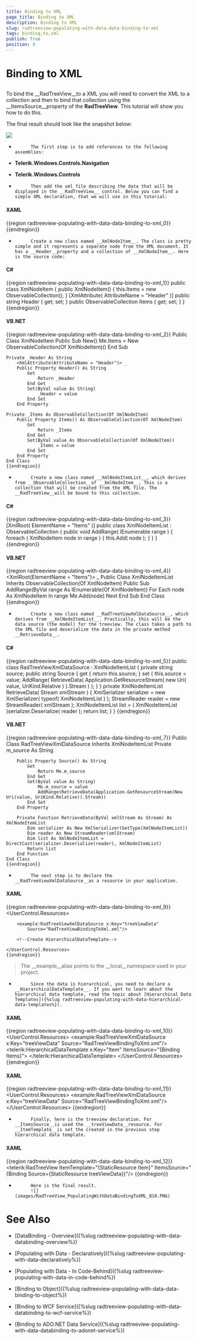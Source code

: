 ```yaml
---
title: Binding to XML
page_title: Binding to XML
description: Binding to XML
slug: radtreeview-populating-with-data-data-binding-to-xml
tags: binding,to,xml
publish: True
position: 4
---
```


# Binding to XML



## 

To bind the __RadTreeView__to a XML you will need to convert the XML to a collection and then to bind that collection using the __ItemsSource__property of the __RadTreeView__. This tutorial will show you how to do this.
		

The final result should look like the snapshot below:

![](images/RadTreeView_PopulatingWithDataBindingToXML_001.PNG)

* 
			The first step is to add references to the following assemblies:
			

* __Telerik.Windows.Controls.Navigation__

* __Telerik.Windows.Controls__

* 
			Then add the xml file describing the data that will be displayed in the __RadTreeView__ control. Below you can find a simple XML declaration, that we will use in this tutorial:
			

#### __XAML__

{{region radtreeview-populating-with-data-data-binding-to-xml_0}}
	<?xml version="1.0" encoding="UTF-8"?>
	<Items>
	    <XmlNodeItem Header="Animal">
	        <Items>
	            <XmlNodeItem Header="Dog" />
	            <XmlNodeItem Header="Cat" />
	        </Items>
	    </XmlNodeItem>
	    <XmlNodeItem Header="Fish">
	        <Items>
	            <XmlNodeItem Header="Fresh Water">
	                <Items>
	                    <XmlNodeItem Header="Roach"/>
	                    <XmlNodeItem Header="Bream"/>
	                </Items>
	            </XmlNodeItem>
	            <XmlNodeItem Header="Salt Water">
	                <Items>
	                    <XmlNodeItem Header="Edible"/>
	                    <XmlNodeItem Header="Flat">
	                        <Items>
	                            <XmlNodeItem Header="Skate"/>
	                            <XmlNodeItem Header="Soul"/>
	                        </Items>
	                    </XmlNodeItem>
	                </Items>
	            </XmlNodeItem>
	        </Items>
	    </XmlNodeItem>
	</Items>
	{{endregion}}



* 
			Create a new class named __XmlNodeItem__. The class is pretty simple and it represents a separate node from the XML document. It has a __Header__property and a collection of __XmlNodeItem__. Here is the source code:
			

#### __C#__

{{region radtreeview-populating-with-data-data-binding-to-xml_1}}
	public class XmlNodeItem
	{
	    public XmlNodeItem()
	    {
	        this.Items = new ObservableCollection<XmlNodeItem>();
	    }
	    [XmlAttribute( AttributeName = "Header" )]
	    public string Header
	    {
	        get;
	        set;
	    }
	    public ObservableCollection<XmlNodeItem> Items
	    {
	        get;
	        set;
	    }
	}
	{{endregion}}



#### __VB.NET__

{{region radtreeview-populating-with-data-data-binding-to-xml_2}}
	Public Class XmlNodeItem
	    Public Sub New()
	        Me.Items = New ObservableCollection(Of XmlNodeItem)()
	    End Sub
	
	Private _Header As String
	    <XmlAttribute(AttributeName = "Header")> _
	    Public Property Header() As String
	        Get
	            Return _Header
	        End Get
	        Set(ByVal value As String)
	            _Header = value
	        End Set
	    End Property
	
	Private _Items As ObservableCollection(Of XmlNodeItem)
	    Public Property Items() As ObservableCollection(Of XmlNodeItem)
	        Get
	            Return _Items
	        End Get
	        Set(ByVal value As ObservableCollection(Of XmlNodeItem))
	            _Items = value
	        End Set
	    End Property
	End Class
	{{endregion}}



* 
			Create a new class named __XmlNodeItemList__, which derives from __ObservableCollection__of __XmlNodeItem__. This is a collection that will be created from the XML file. The __RadTreeView__will be bound to this collection.
			

#### __C#__

{{region radtreeview-populating-with-data-data-binding-to-xml_3}}
	[XmlRoot( ElementName = "Items" )]
	public class XmlNodeItemList : ObservableCollection<XmlNodeItem>
	{
	    public void AddRange( IEnumerable<XmlNodeItem> range )
	    {
	        foreach ( XmlNodeItem node in range )
	        {
	            this.Add( node );
	        }
	    }
	}
	{{endregion}}



#### __VB.NET__

{{region radtreeview-populating-with-data-data-binding-to-xml_4}}
	<XmlRoot(ElementName = "Items")> _
	Public Class XmlNodeItemList
	    Inherits ObservableCollection(Of XmlNodeItem)
	    Public Sub AddRange(ByVal range As IEnumerable(Of XmlNodeItem))
	        For Each node As XmlNodeItem In range
	            Me.Add(node)
	        Next
	    End Sub
	End Class
	{{endregion}}



* 
			Create a new class named __RadTreeViewXmlDataSource__, which derives from __XmlNodeItemList__. Practically, this will be the data source (the model) for the treeview. The class takes a path to the XML file and deserialize the data in the private method __RetrieveData__.
			

#### __C#__

{{region radtreeview-populating-with-data-data-binding-to-xml_5}}
	public class RadTreeViewXmlDataSource : XmlNodeItemList
	{
	    private string source;
	    public string Source
	    {
	        get
	        {
	            return this.source;
	        }
	        set
	        {
	            this.source = value;
	            AddRange( RetrieveData( Application.GetResourceStream( new Uri( value, UriKind.Relative ) ).Stream ) );
	        }
	    }
	    private XmlNodeItemList RetrieveData( Stream xmlStream )
	    {
	        XmlSerializer serializer = new XmlSerializer( typeof( XmlNodeItemList ) );
	        StreamReader reader = new StreamReader( xmlStream );
	        XmlNodeItemList list = ( XmlNodeItemList )serializer.Deserialize( reader );
	        return list;
	    }
	}
	{{endregion}}



#### __VB.NET__

{{region radtreeview-populating-with-data-data-binding-to-xml_7}}
	Public Class RadTreeViewXmlDataSource
	    Inherits XmlNodeItemList
	    Private m_source As String
	
	    Public Property Source() As String
	        Get
	            Return Me.m_source
	        End Get
	        Set(ByVal value As String)
	            Me.m_source = value
	            AddRange(RetrieveData(Application.GetResourceStream(New Uri(value, UriKind.Relative)).Stream))
	        End Set
	    End Property
	
	    Private Function RetrieveData(ByVal xmlStream As Stream) As XmlNodeItemList
	        Dim serializer As New XmlSerializer(GetType(XmlNodeItemList))
	        Dim reader As New StreamReader(xmlStream)
	        Dim list As XmlNodeItemList = DirectCast(serializer.Deserialize(reader), XmlNodeItemList)
	        Return list
	    End Function
	End Class
	{{endregion}}



* 
			The next step is to declare the __RadTreeViewXmlDataSource__as a resource in your application.
			

#### __XAML__

{{region radtreeview-populating-with-data-data-binding-to-xml_9}}
	<UserControl.Resources>
	
	    <example:RadTreeViewXmlDataSource x:Key="treeViewData"
	        Source="RadTreeViewBindingToXml.xml"/>
	
	    <!--Create HierarchicalDataTemplate-->
	
	</UserControl.Resources>
	{{endregion}}



>The __example__alias points to the __local__namespace used in your project.
			  

* 
			Since the data is hierarchical, you need to declare a __HierarchicalDataTemplate__. If you want to learn about the hierarchical data template, read the topic about [Hierarchical Data Templates]({%slug radtreeview-populating-with-data-hierarchical-data-templates%}).
			

#### __XAML__

{{region radtreeview-populating-with-data-data-binding-to-xml_10}}
	<UserControl.Resources>
	    <example:RadTreeViewXmlDataSource x:Key="treeViewData"
	        Source="RadTreeViewBindingToXml.xml"/>
	    <telerik:HierarchicalDataTemplate x:Key="Item" ItemsSource="{Binding Items}">
	        <TextBlock Text="{Binding Header}" />
	    </telerik:HierarchicalDataTemplate>
	</UserControl.Resources>
	{{endregion}}



#### __XAML__

{{region radtreeview-populating-with-data-data-binding-to-xml_11}}
	<UserControl.Resources>
	    <example:RadTreeViewXmlDataSource x:Key="treeViewData"
	        Source="RadTreeViewBindingToXml.xml"/>
	    <HierarchicalDataTemplate x:Key="Item" ItemsSource="{Binding Items}">
	        <TextBlock Text="{Binding Header}" />
	    </HierarchicalDataTemplate>
	</UserControl.Resources>
	{{endregion}}



* 
			Finally, here is the treeview declaration. For __ItemsSource__is used the __treeViewData__resource. For __ItemTemplate__is set the created in the previous step hierarchical data template.
			

#### __XAML__

{{region radtreeview-populating-with-data-data-binding-to-xml_12}}
	<telerik:RadTreeView
	    ItemTemplate="{StaticResource Item}"
	    ItemsSource="{Binding Source={StaticResource treeViewData}}"/>
	{{endregion}}



* 
			Here is the final result.
			![](images/RadTreeView_PopulatingWithDataBindingToXML_010.PNG)

# See Also

 * [DataBinding - Overview]({%slug radtreeview-populating-with-data-databinding-overview%})

 * [Populating with Data - Declaratively]({%slug radtreeview-populating-with-data-declaratively%})

 * [Populating with Data - In Code-Behind]({%slug radtreeview-populating-with-data-in-code-behind%})

 * [Binding to Object]({%slug radtreeview-populating-with-data-data-binding-to-object%})

 * [Binding to WCF Service]({%slug radtreeview-populating-with-data-databinding-to-wcf-service%})

 * [Binding to ADO.NET Data Service]({%slug radtreeview-populating-with-data-databinding-to-adonet-service%})
